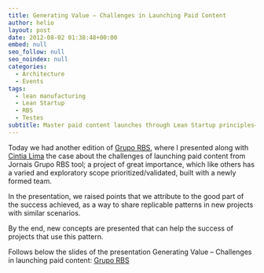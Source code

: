 ```yaml
---
title: Generating Value – Challenges in Launching Paid Content
author: helio
layout: post
date: 2012-08-02 01:38:48+00:00
embed: null
seo_follow: null
seo_noindex: null
categories:
  - Architecture
  - Events
tags:
  - lean manufacturing
  - Lean Startup
  - RBS
  - Testes
subtitle: Master paid content launches through Lean Startup principles—learn replicable patterns for building exploratory products with newly formed teams and varied scope
---
```


Today we had another edition of <a title="Grupo RBS" href="http://www.gruporbs.com.br/" target="_blank">Grupo RBS</a>, where I presented along with <a title="Cintia Lima" href="https://twitter.com/cinti4lim4" target="_blank">Cintia Lima</a> the case about the challenges of launching paid content from Jornais Grupo RBS tool; a project of great importance, which like others has a varied and exploratory scope prioritized/validated, built with a newly formed team.

In the presentation, we raised points that we attribute to the good part of the success achieved, as a way to share replicable patterns in new projects with similar scenarios.

By the end, new concepts are presented that can help the success of projects that use this pattern.

Follows below the slides of the presentation Generating Value – Challenges in launching paid content: [<a title="Grupo RBS" href="http://www.gruporbs.com.br/" target="_blank">Grupo RBS</a>](https://slideshare.id/13831660&doc=gerandovalor-desafiosnolanamentdocontedopago-120801184454-phpapp02)
